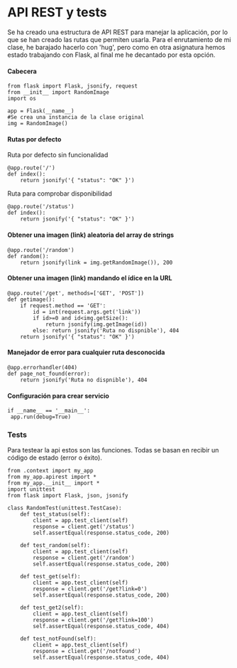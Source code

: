 # API REST y tests

Se ha creado una estructura de API REST para manejar la aplicación, por lo que se han creado las rutas que permiten usarla.
Para el enrutamiento de mi clase, he barajado hacerlo con 'hug', pero como en otra asignatura hemos estado trabajando con Flask, al final me he decantado por esta opción.

#### Cabecera
```
from flask import Flask, jsonify, request
from __init__ import RandomImage
import os

app = Flask(__name__)
#Se crea una instancia de la clase original
img = RandomImage()
```
#### Rutas por defecto
Ruta por defecto sin funcionalidad
```
@app.route('/')
def index():
	return jsonify('{ "status": "OK" }')
```
Ruta para comprobar disponibilidad
```
@app.route('/status')
def index():
	return jsonify('{ "status": "OK" }')
```
#### Obtener una imagen (link) aleatoria del array de strings
```
@app.route('/random')
def random():
	return jsonify(link = img.getRandomImage()), 200
```
#### Obtener una imagen (link) mandando el ídice en la URL
```
@app.route('/get', methods=['GET', 'POST'])
def getimage():
	if request.method == 'GET':
		id = int(request.args.get('link'))
		if id>=0 and id<img.getSize():
			return jsonify(img.getImage(id))
		else: return jsonify('Ruta no dispnible'), 404
	return jsonify('{ "status": "OK" }')
```
#### Manejador de error para cualquier ruta desconocida
```
@app.errorhandler(404)
def page_not_found(error):
    return jsonify('Ruta no dispnible'), 404
```
#### Configuración para crear servicio
```
if __name__ == '__main__':
 app.run(debug=True)
```

### Tests
Para testear la api estos son las funciones. Todas se basan en recibir un código de estado (error o éxito).
```
from .context import my_app
from my_app.apirest import *
from my_app.__init__ import *
import unittest
from flask import Flask, json, jsonify

class RandomTest(unittest.TestCase):
	def test_status(self):
		client = app.test_client(self)
		response = client.get('/status')
		self.assertEqual(response.status_code, 200)

	def test_random(self):
		client = app.test_client(self)
		response = client.get('/random')
		self.assertEqual(response.status_code, 200)

	def test_get(self):
		client = app.test_client(self)
		response = client.get('/get?link=0')
		self.assertEqual(response.status_code, 200)

	def test_get2(self):
		client = app.test_client(self)
		response = client.get('/get?link=100')
		self.assertEqual(response.status_code, 404)

	def test_notFound(self):
		client = app.test_client(self)
		response = client.get('/notfound')
		self.assertEqual(response.status_code, 404)
```